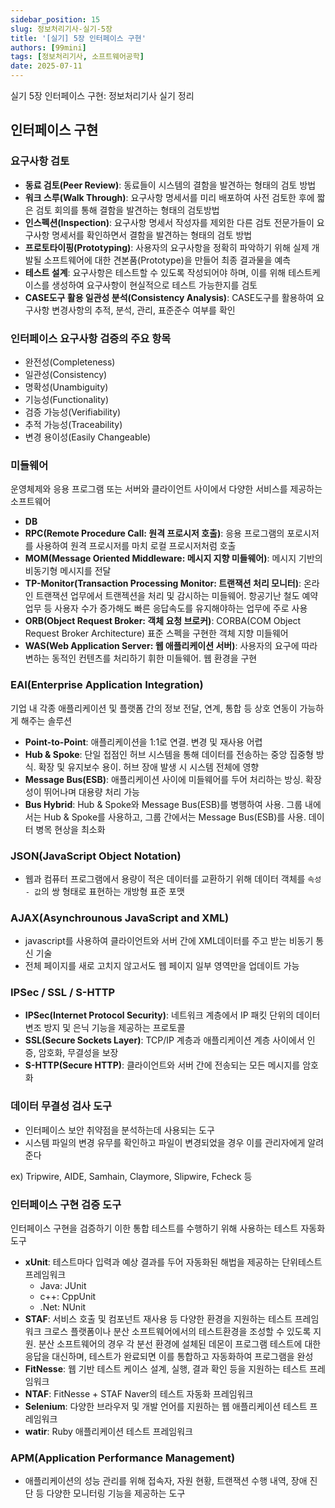 ```yaml
---
sidebar_position: 15
slug: 정보처리기사-실기-5장
title: '[실기] 5장 인터페이스 구현'
authors: [99mini]
tags: [정보처리기사, 소프트웨어공학]
date: 2025-07-11
---
```


실기 5장 인터페이스 구현: 정보처리기사 실기 정리

<!-- truncate -->

## 인터페이스 구현

### 요구사항 검토

- **동료 검토(Peer Review)**: 동료들이 시스템의 결함을 발견하는 형태의 검토 방법
- **워크 스루(Walk Through)**: 요구사항 명세서를 미리 배포하여 사전 검토한 후에 짧은 검토 회의를 통해 결함을 발견하는 형태의 검토방법
- **인스펙션(Inspection)**: 요구사항 명세서 작성자를 제외한 다른 검토 전문가들이 요구사항 명세서를 확인하면서 결함을 발견하는 형태의 검토 방법
- **프로토타이핑(Prototyping)**: 사용자의 요구사항을 정확히 파악하기 위해 실제 개발될 소프트웨어에 대한 견본품(Prototype)을 만들어 최종 결과물을 예측
- **테스트 설계**: 요구사항은 테스트할 수 있도록 작성되어야 하며, 이를 위해 테스트케이스를 생성하여 요구사항이 현실적으로 테스트 가능한지를 검토
- **CASE도구 활용 일관성 분석(Consistency Analysis)**: CASE도구를 활용하여 요구사항 변경사항의 추적, 분석, 관리, 표준준수 여부를 확인

### 인터페이스 요구사항 검증의 주요 항목

- 완전성(Completeness)
- 일관성(Consistency)
- 명확성(Unambiguity)
- 기능성(Functionality)
- 검증 가능성(Verifiability)
- 추적 가능성(Traceability)
- 변경 용이성(Easily Changeable)

### 미들웨어

운영체제와 응용 프로그램 또는 서버와 클라이언트 사이에서 다양한 서비스를 제공하는 소프트웨어

- **DB**
- **RPC(Remote Procedure Call: 원격 프로시저 호출)**: 응용 프로그램의 포로시저를 사용하여 원격 프로시저를 마치 로컬 프로시저처럼 호출
- **MOM(Message Oriented Middleware: 메시지 지향 미들웨어)**: 메시지 기반의 비동기형 메시지를 전달
- **TP-Monitor(Transaction Processing Monitor: 트랜잭션 처리 모니터)**: 온라인 트랜잭션 업무에서 트랜젝션을 처리 및 감시하는 미들웨어. 항공기난 철도 예약 업무 등 사용자 수가 증가해도 빠른 응답속도를 유지해야하는 업무에 주로 사용
- **ORB(Object Request Broker: 객체 요청 브로커)**: CORBA(COM Object Request Broker Architecture) 표준 스펙을 구현한 객체 지향 미들웨어
- **WAS(Web Application Server: 웹 애플리케이션 서버)**: 사용자의 요구에 따라 변하는 동적인 컨텐츠를 처리하기 휘한 미들웨어. 웹 환경을 구현

### EAI(Enterprise Application Integration)

기업 내 각종 애플리케이션 및 플랫폼 간의 정보 전달, 연계, 통합 등 상호 연동이 가능하게 해주는 솔루션

- **Point-to-Point**: 애플리케이션을 1:1로 연결. 변경 및 재사용 어렵
- **Hub & Spoke**: 단일 접점인 허브 시스템을 통해 데이터를 전송하는 중앙 집중형 방식. 확장 및 유지보수 용이. 허브 장애 발생 시 시스템 전체에 영향
- **Message Bus(ESB)**: 애플리케이션 사이에 미들웨어를 두어 처리하는 방싱. 확장성이 뛰어나며 대용량 처리 가능
- **Bus Hybrid**: Hub & Spoke와 Message Bus(ESB)를 병행하여 사용. 그룹 내에서는 Hub & Spoke를 사용하고, 그룹 간에서는 Message Bus(ESB)를 사용. 데이터 병목 현상을 최소화

### JSON(JavaScript Object Notation)

- 웹과 컴퓨터 프로그램에서 용량이 적은 데이터를 교환하기 위해 데이터 객체를 `속성 - 값`의 쌍 형태로 표현하는 개방형 표준 포맷

### AJAX(Asynchrounous JavaScript and XML)

- javascript를 사용하여 클라이언트와 서버 간에 XML데이터를 주고 받는 비동기 통신 기술
- 전체 페이지를 새로 고치지 않고서도 웹 페이지 일부 영역만을 업데이트 가능

### IPSec / SSL / S-HTTP

- **IPSec(Internet Protocol Security)**: 네트워크 계층에서 IP 패킷 단위의 데이터 변조 방지 및 은닉 기능을 제공하는 프로토콜
- **SSL(Secure Sockets Layer)**: TCP/IP 계층과 애플리케이션 계층 사이에서 인증, 암호화, 무결성을 보장
- **S-HTTP(Secure HTTP)**: 클라이언트와 서버 간에 전송되는 모든 메시지를 암호화

### 데이터 무결성 검사 도구

- 인터페이스 보안 취약점을 분석하는데 사용되는 도구
- 시스템 파일의 변경 유무를 확인하고 파일이 변경되었을 경우 이를 관리자에게 알려준다

ex) Tripwire, AIDE, Samhain, Claymore, Slipwire, Fcheck 등

### 인터페이스 구현 검증 도구

인터페이스 구현을 검증하기 이한 통합 테스트를 수행하기 위해 사용하는 테스트 자동화 도구

- **xUnit**: 테스트마다 입력과 예상 결과를 두어 자동화된 해법을 제공하는 단위테스트 프레임워크
  - Java: JUnit
  - c++: CppUnit
  - .Net: NUnit
- **STAF**: 서비스 호출 및 컴포넌트 재사용 등 다양한 환경을 지원하는 테스트 프레임워크 크로스 플랫폼이나 분산 소프트웨어에서의 테스트환경을 조성할 수 있도록 지원. 분산 소프트웨어의 경우 각 분선 환경에 설체된 데몬이 프로그램 테스트에 대한 응답을 대신하며, 테스트가 완료되면 이를 통합하고 자동화하여 프로그램을 완성
- **FitNesse**: 웹 기반 테스트 케이스 설계, 실행, 결과 확인 등을 지원하는 테스트 프레임워크
- **NTAF**: FitNesse + STAF Naver의 테스트 자동화 프레임워크
- **Selenium**: 다양한 브라우저 및 개발 언어를 지원하는 웹 애플리케이션 테스트 프레임워크
- **watir**: Ruby 애플리케이션 테스트 프레임워크

### APM(Application Performance Management)

- 애플리케이션의 성능 관리를 위해 접속자, 자원 현황, 트랜잭션 수행 내역, 장애 진단 등 다양한 모니터링 기능을 제공하는 도구
